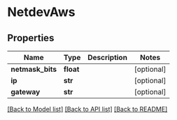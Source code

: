 # NetdevAws

## Properties
Name | Type | Description | Notes
------------ | ------------- | ------------- | -------------
**netmask_bits** | **float** |  | [optional] 
**ip** | **str** |  | [optional] 
**gateway** | **str** |  | [optional] 

[[Back to Model list]](../README.md#documentation-for-models) [[Back to API list]](../README.md#documentation-for-api-endpoints) [[Back to README]](../README.md)

